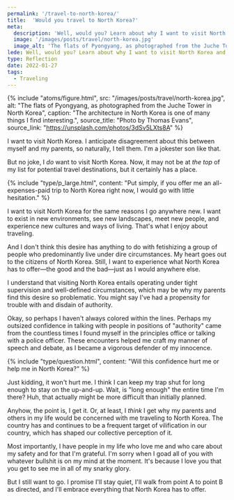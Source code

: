 ```yaml
---
permalink: '/travel-to-north-korea/'
title:  'Would you travel to North Korea?'
meta:
  description: 'Well, would you? Learn about why I want to visit North Korea and how much my parents dislike this fact.'
  image: '/images/posts/travel/north-korea.jpg'
  image_alt: 'The flats of Pyongyang, as photographed from the Juche Tower in North Korea'
lede: Well, would you? Learn about why I want to visit North Korea and how much my parents dislike this fact.
type: Reflection
date: 2022-01-27
tags:
  - Traveling
---
```


{% include "atoms/figure.html", src: "/images/posts/travel/north-korea.jpg", alt: "The flats of Pyongyang, as photographed from the Juche Tower in North Korea", caption: "The architecture in North Korea is one of many things I find interesting.", source_title: "Photo by Thomas Evans", source_link: "https://unsplash.com/photos/3dSv5LXts8A" %}
  
I want to visit North Korea. I anticipate disagreement about this between myself and my parents, so naturally, I tell them. I'm a jokester son like that.

But no joke, I _do_ want to visit North Korea. Now, it may not be at _the top_ of my list for potential travel destinations, but it certainly has a place.   

{% include "type/p_large.html", content: "Put simply, if you offer me an all-expenses-paid trip to North Korea right now, I would go with little hesitation." %}

I want to visit North Korea for the same reasons I go anywhere new. I want to exist in new environments, see new landscapes, meet new people, and experience new cultures and ways of living. That's what I enjoy about traveling.

And I don't think this desire has anything to do with fetishizing a group of people who predominantly live under dire circumstances. My heart goes out to the citizens of North Korea. Still, I want to experience what North Korea has to offer—the good and the bad—just as I would anywhere else.

I understand that visiting North Korea entails operating under tight supervision and well-defined circumstances, which may be why my parents find this desire so problematic. You might say I've had a propensity for trouble with and disdain of authority.

Okay, so perhaps I haven't always colored within the lines. Perhaps my outsized confidence in talking with people in positions of "authority" came from the countless times I found myself in the principles office or talking with a police officer. These encounters helped me craft my manner of speech and debate, as I became a vigorous defender of my innocence.

{% include "type/question.html", content: "Will this confidence hurt me or help me in North Korea?" %}

Just kidding, it won't hurt me. I think I can keep my trap shut for long enough to stay on the up-and-up. Wait, is "long enough" the entire time I'm there? Huh, that actually might be more difficult than initially planned.   

Anyhow, the point is, I get it. Or, at least, I _think_ I get why my parents and others in my life would be concerned with me traveling to North Korea. The country has and continues to be a frequent target of vilification in our country, which has shaped our collective perception of it. 

Most importantly, I have people in my life who love me and who care about my safety and for that I'm grateful. I'm sorry when I goad all of you with whatever bullshit is on my mind at the moment. It's because I love you that you get to see me in all of my snarky glory.

But I still want to go. I promise I'll stay quiet, I'll walk from point A to point B as directed, and I'll embrace everything that North Korea has to offer.
